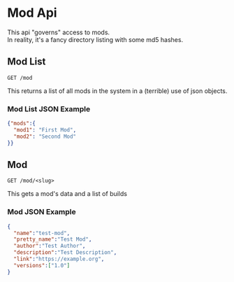 # Mod Api
This api "governs" access to mods.  
In reality, it's a fancy directory listing with some md5 hashes.

## Mod List

```http request
GET /mod
```

This returns a list of all mods in the system in a (terrible) use of json objects.

### Mod List JSON Example

```json
{"mods":{
  "mod1": "First Mod",
  "mod2": "Second Mod"
}}
```

## Mod

```http request
GET /mod/<slug>
```

This gets a mod's data and a list of builds

### Mod JSON Example

```json
{
  "name":"test-mod",
  "pretty_name":"Test Mod",
  "author":"Test Author",
  "description":"Test Description",
  "link":"https://example.org",
  "versions":["1.0"]
}
```